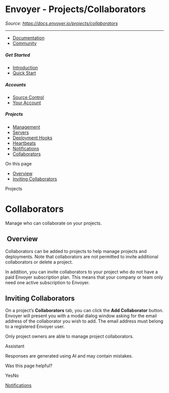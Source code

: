 # Envoyer - Projects/Collaborators

*Source: https://docs.envoyer.io/projects/collaborators*

---

- [Documentation](/introduction)
- [Community](https://discord.com/invite/laravel)

##### Get Started

- [Introduction](/introduction)
- [Quick Start](/quick-start)

##### Accounts

- [Source Control](/accounts/source-control)
- [Your Account](/accounts/your-account)

##### Projects

- [Management](/projects/management)
- [Servers](/projects/servers)
- [Deployment Hooks](/projects/deployment-hooks)
- [Heartbeats](/projects/heartbeats)
- [Notifications](/projects/notifications)
- [Collaborators](/projects/collaborators)

On this page

- [Overview](#overview)
- [Inviting Collaborators](#inviting-collaborators)

Projects

# Collaborators

Manage who can collaborate on your projects.

## [​](#overview) Overview

Collaborators can be added to projects to help manage projects and deployments. Note that collaborators are not permitted to invite additional collaborators or delete a project.

In addition, you can invite collaborators to your project who do not have a paid Envoyer subscription plan. This means that your company or team only need one active subscription to Envoyer.

## [​](#inviting-collaborators) Inviting Collaborators

On a project’s **Collaborators** tab, you can click the **Add Collaborator** button. Envoyer will present you with a modal dialog window asking for the email address of the collaborator you wish to add. The email address must belong to a registered Envoyer user.

Only project owners are able to manage project collaborators.

Assistant

Responses are generated using AI and may contain mistakes.

Was this page helpful?

YesNo

[Notifications](/projects/notifications)
